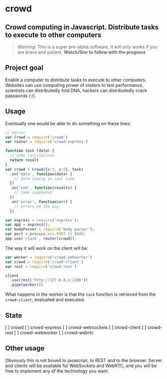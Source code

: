 # crowd

## Crowd computing in Javascript. Distribute tasks to execute to other computers

> *Warning*: This is a super pre-alpha software. It will only works if you are brave and patient. **Watch/Star to follow with the progress**

## Project goal

Enable a computer to distribute tasks to execute to other computers. Websites can use computing power of visitors to test performance, scientists can distributedly fold DNA, hackers can distributedly crack passwords (:/).

## Usage
Eventually one would be able to do something on these lines:

```javascript
// Server
var Crowd = require('crowd')
var router = require('crowd-express')

function task (data) {
  // some calculations
  return result 
}
var crowd = Crowd({x:1, y:2}, task)
  .on('data', function(data) {
    // data coming in real time
  })
  .on('end', function(results) {
    // task completed
  })
  .on('error', function(err) {
    // errors on the way
  })

var express = require('express');
var app = express();
var bodyParser = require('body-parser');
var port = process.env.PORT || 8080;
app.use('/task', router(crowd));

```

The way it will work on the client will be:

```javascript
var worker = require('crowd-webworker')
var crowd = require('crowd-client')
var rest = require('crowd-rest')

client
  .use(rest('http://127.0.0.1:1200'))
  .pipe(worker())
```

What happens in the worker is that the `task` function is retrieved from the `crowd-client`, evaluated and executed.

## State

[ ] crowd
  [ ] crowd-express
  [ ] crowd-websockets
[ ] crowd-client
  [ ] crowd-rest
  [ ] crowd-webworker
  [ ] crowd-webrtc

## Other usage

Obviously this is not bound to javascript, to REST and to the browser. Server and clients will be available for WebSockets and WebRTC, and you will be free to implement any of the technology you want.
